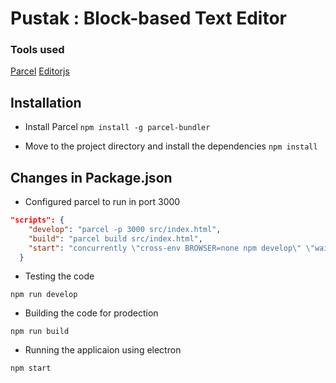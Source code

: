 # Pustak : Block-based Text Editor

### Tools used

[Parcel](https://parceljs.org/)
[Editorjs]()

## Installation

- Install Parcel
  `npm install -g parcel-bundler`

- Move to the project directory and install the dependencies
  `npm install`

## Changes in Package.json

- Configured parcel to run in port 3000

```json
"scripts": {
    "develop": "parcel -p 3000 src/index.html",
    "build": "parcel build src/index.html",
    "start": "concurrently \"cross-env BROWSER=none npm develop\" \"wait-on http://localhost:3000 && electron .\""
  }
```

- Testing the code

```
npm run develop
```

- Building the code for prodection

```
npm run build
```

- Running the applicaion using electron

```
npm start
```
